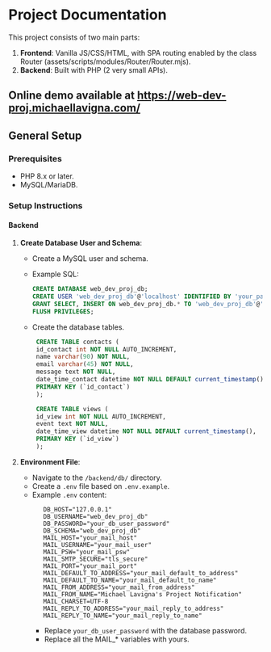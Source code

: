 # Project Documentation

This project consists of two main parts:

1. **Frontend**: Vanilla JS/CSS/HTML, with SPA routing enabled by the class Router (assets/scripts/modules/Router/Router.mjs).
2. **Backend**: Built with PHP (2 very small APIs).

## Online demo available at https://web-dev-proj.michaellavigna.com/

## General Setup

### Prerequisites

- PHP 8.x or later.
- MySQL/MariaDB.

### Setup Instructions

#### Backend

1. **Create Database User and Schema**:

   - Create a MySQL user and schema.
   - Example SQL:

     ```sql
     CREATE DATABASE web_dev_proj_db;
     CREATE USER 'web_dev_proj_db'@'localhost' IDENTIFIED BY 'your_password';
     GRANT SELECT, INSERT ON web_dev_proj_db.* TO 'web_dev_proj_db'@'localhost';
     FLUSH PRIVILEGES;
     ```

   - Create the database tables.

     ```sql
      CREATE TABLE contacts (
      id_contact int NOT NULL AUTO_INCREMENT,
      name varchar(90) NOT NULL,
      email varchar(45) NOT NULL,
      message text NOT NULL,
      date_time_contact datetime NOT NULL DEFAULT current_timestamp(),
      PRIMARY KEY (`id_contact`)
      );

      CREATE TABLE views (
      id_view int NOT NULL AUTO_INCREMENT,
      event text NOT NULL,
      date_time_view datetime NOT NULL DEFAULT current_timestamp(),
      PRIMARY KEY (`id_view`)
      );
     ```

2. **Environment File**:

   - Navigate to the `/backend/db/` directory.
   - Create a `.env` file based on `.env.example`.
   - Example `.env` content:
     ```env
        DB_HOST="127.0.0.1"
        DB_USERNAME="web_dev_proj_db"
        DB_PASSWORD="your_db_user_password"
        DB_SCHEMA="web_dev_proj_db"
        MAIL_HOST="your_mail_host"
        MAIL_USERNAME="your_mail_user"
        MAIL_PSW="your_mail_psw"
        MAIL_SMTP_SECURE="tls_secure"
        MAIL_PORT="your_mail_port"
        MAIL_DEFAULT_TO_ADDRESS="your_mail_default_to_address"
        MAIL_DEFAULT_TO_NAME="your_mail_default_to_name"
        MAIL_FROM_ADDRESS="your_mail_from_address"
        MAIL_FROM_NAME="Michael Lavigna's Project Notification"
        MAIL_CHARSET=UTF-8
        MAIL_REPLY_TO_ADDRESS="your_mail_reply_to_address"
        MAIL_REPLY_TO_NAME="your_mail_reply_to_name"
     ```
     - Replace `your_db_user_password` with the database password.
     - Replace all the MAIL\_\* variables with yours.
